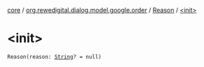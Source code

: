 [core](../../index.md) / [org.rewedigital.dialog.model.google.order](../index.md) / [Reason](index.md) / [&lt;init&gt;](./-init-.md)

# &lt;init&gt;

`Reason(reason: `[`String`](https://kotlinlang.org/api/latest/jvm/stdlib/kotlin/-string/index.html)`? = null)`